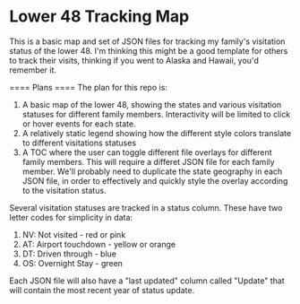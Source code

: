 Lower 48 Tracking Map
==============

This is a basic map and set of JSON files for tracking my family's visitation status of the lower 48. I'm thinking this might be a good template for others to track their visits, thinking if you went to Alaska and Hawaii, you'd remember it.

==== Plans ====
The plan for this repo is:
1. A basic map of the lower 48, showing the states and various visitation statuses for different family members. Interactivity will be limited to click or hover events for each state.
2. A relatively static legend showing how the different style colors translate to different visitations statuses
3. A TOC where the user can toggle different file overlays for different family members. This will require a differet JSON file for each family member. We'll probably need to duplicate the state geography in each JSON file, in order to effectively and quickly style the overlay according to the visitation status.

Several visitation statuses are tracked in a status column. These have two letter codes for simplicity in data:
1. NV: Not visited - red or pink
2. AT: Airport touchdown - yellow or orange
3. DT: Driven through - blue
4. OS: Overnight Stay - green

Each JSON file will also have a "last updated" column called "Update" that will contain the most recent year of status update.
